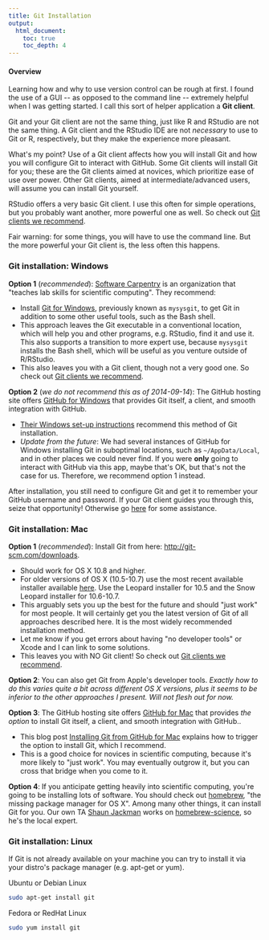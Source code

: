 ```yaml
---
title: Git Installation
output:
  html_document:
    toc: true
    toc_depth: 4
---
```


#### Overview

Learning how and why to use version control can be rough at first. I found the use of a GUI -- as opposed to the command line -- extremely helpful when I was getting started. I call this sort of helper application a __Git client__.

Git and your Git client are not the same thing, just like R and RStudio are not the same thing. A Git client and the RStudio IDE are not *necessary* to use to Git or R, respectively, but they make the experience more pleasant.

What's my point? Use of a Git client affects how you will install Git and how you will configure Git to interact with GitHub. Some Git clients will install Git for you; these are the Git clients aimed at novices, which prioritize ease of use over power. Other Git clients, aimed at intermediate/advanced users, will assume you can install Git yourself.

RStudio offers a very basic Git client. I use this often for simple operations, but you probably want another, more powerful one as well. So check out [Git clients we recommend](git_clients.html).

Fair warning: for some things, you will have to use the command line. But the more powerful your Git client is, the less often this happens.

### Git installation: Windows

**Option 1** (*recommended*): [Software Carpentry](http://software-carpentry.org) is an organization that "teaches lab skills for scientific computing". They recommend:

  * Install [Git for Windows](http://msysgit.github.io), previously known as `mysysgit`, to get Git in addition to some other useful tools, such as the Bash shell.
  * This approach leaves the Git executable in a conventional location, which will help you and other programs, e.g. RStudio, find it and use it. This also supports a transition to more expert use, because `mysysgit` installs the Bash shell, which will be useful as you venture outside of R/RStudio.
  * This also leaves you with a Git client, though not a very good one. So check out [Git clients we recommend](git_clients.html).
  
**Option 2** (*we do not recommend this as of 2014-09-14*): The GitHub hosting site offers [GitHub for Windows](https://windows.github.com) that provides Git itself, a client, and smooth integration with GitHub.

  * [Their Windows set-up instructions](https://help.github.com/articles/set-up-git#platform-windows) recommend this method of Git installation.
  * *Update from the future*: We had several instances of GitHub for Windows installing Git in suboptimal locations, such as `~/AppData/Local`, and in other places we could never find. If you were __only__ going to interact with GitHub via this app, maybe that's OK, but that's not the case for us. Therefore, we recommend option 1 instead.
  
After installation, you still need to configure Git and get it to remember your GitHub username and password. If your Git client guides you through this, seize that opportunity! Otherwise go [here](git_credentials.html) for some assistance.

### Git installation: Mac

**Option 1** (*recommended*): Install Git from here: <http://git-scm.com/downloads>.

  * Should work for OS X 10.8 and higher.
  * For older versions of OS X (10.5-10.7) use the most recent available installer available [here](https://code.google.com/p/git-osx-installer/downloads/list). Use the Leopard installer for 10.5 and the Snow Leopard installer for 10.6-10.7.
  * This arguably sets you up the best for the future and should "just work" for most people. It will certainly get you the latest version of Git of all approaches described here. It is the most widely recommended installation method.
  * Let me know if you get errors about having "no developer tools" or Xcode and I can link to some solutions.
  * This leaves you with NO Git client! So check out [Git clients we recommend](git_clients.html).


**Option 2**: You can also get Git from Apple's developer tools. *Exactly how to do this varies quite a bit across different OS X versions, plus it seems to be inferior to the other approaches I present. Will not flesh out for now.*

**Option 3**: The GitHub hosting site offers [GitHub for Mac](https://windows.github.com) that provides *the option* to install Git itself, a client, and smooth integration with GitHub..

  * This blog post [Installing Git from GitHub for Mac](https://github.com/blog/1510-installing-git-from-github-for-mac) explains how to trigger the option to install Git, which I recommend.
  * This is a good choice for novices in scientific computing, because it's more likely to "just work". You may eventually outgrow it, but you can cross that bridge when you come to it.

**Option 4**: If you anticipate getting heavily into scientific computing, you're going to be installing lots of software. You should check out [homebrew](http://brew.sh), "the missing package manager for OS X". Among many other things, it can install Git for you. Our own TA [Shaun Jackman](https://github.com/sjackman) works on [homebrew-science](https://github.com/Homebrew/homebrew-science), so he's the local expert.


### Git installation: Linux

If Git is not already available on your machine you can try to install it via your distro's package manager (e.g. apt-get or yum).

Ubuntu or Debian Linux

```sh
sudo apt-get install git
```

Fedora or RedHat Linux

```sh
sudo yum install git
```